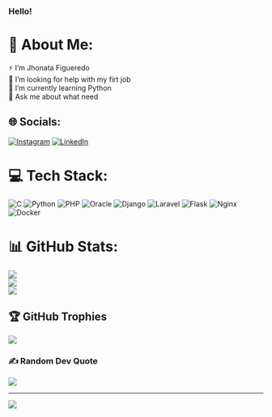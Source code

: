 ### Hello! 
# 💫 About Me:
⚡ I’m Jhonata Figueredo<br> 🤝 I’m looking for help with my firt job<br>🌱 I’m currently learning Python<br>💬 Ask me about what need


## 🌐 Socials:
[![Instagram](https://img.shields.io/badge/Instagram-%23E4405F.svg?logo=Instagram&logoColor=white)](https://instagram.com/figuera.silva) [![LinkedIn](https://img.shields.io/badge/LinkedIn-%230077B5.svg?logo=linkedin&logoColor=white)](https://linkedin.com/in/jhonata-figueredo) 

# 💻 Tech Stack:
![C](https://img.shields.io/badge/c-%2300599C.svg?style=for-the-badge&logo=c&logoColor=white) ![Python](https://img.shields.io/badge/python-3670A0?style=for-the-badge&logo=python&logoColor=ffdd54) ![PHP](https://img.shields.io/badge/php-%23777BB4.svg?style=for-the-badge&logo=php&logoColor=white) ![Oracle](https://img.shields.io/badge/Oracle-F80000?style=for-the-badge&logo=oracle&logoColor=white) ![Django](https://img.shields.io/badge/django-%23092E20.svg?style=for-the-badge&logo=django&logoColor=white) ![Laravel](https://img.shields.io/badge/laravel-%23FF2D20.svg?style=for-the-badge&logo=laravel&logoColor=white) ![Flask](https://img.shields.io/badge/flask-%23000.svg?style=for-the-badge&logo=flask&logoColor=white) ![Nginx](https://img.shields.io/badge/nginx-%23009639.svg?style=for-the-badge&logo=nginx&logoColor=white) ![Docker](https://img.shields.io/badge/docker-%230db7ed.svg?style=for-the-badge&logo=docker&logoColor=white)
# 📊 GitHub Stats:
![](https://github-readme-stats.vercel.app/api?username=figueredodev&theme=radical&hide_border=false&include_all_commits=false&count_private=false)<br/>
![](https://github-readme-streak-stats.herokuapp.com/?user=figueredodev&theme=radical&hide_border=false)<br/>
![](https://github-readme-stats.vercel.app/api/top-langs/?username=figueredodev&theme=radical&hide_border=false&include_all_commits=false&count_private=false&layout=compact)

## 🏆 GitHub Trophies
![](https://github-profile-trophy.vercel.app/?username=figueredodev&theme=radical&no-frame=false&no-bg=false&margin-w=4)

### ✍️ Random Dev Quote
![](https://quotes-github-readme.vercel.app/api?type=horizontal&theme=radical)

---
[![](https://visitcount.itsvg.in/api?id=figueredodev&icon=5&color=0)](https://visitcount.itsvg.in)

<!-- Proudly created with GPRM ( https://gprm.itsvg.in ) -->
